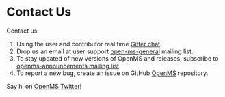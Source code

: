 Contact Us
=========

Contact us:

1. Using the user and contributor real time [Gitter chat](https://gitter.im/OpenMS/OpenMS).
2. Drop us an email at user support [open-ms-general](https://sourceforge.net/projects/open-ms/lists/open-ms-general)
   mailing list.
3. To stay updated of new versions of OpenMS and releases, subscribe to [openms-announcements mailing list](https://sourceforge.net/projects/open-ms/lists/open-ms-announcements).
4. To report a new bug, create an issue on GitHub [OpenMS](https://github.com/OpenMS/OpenMS/issues) repository.


Say hi on [OpenMS Twitter](https://twitter.com/openmsteam)!
